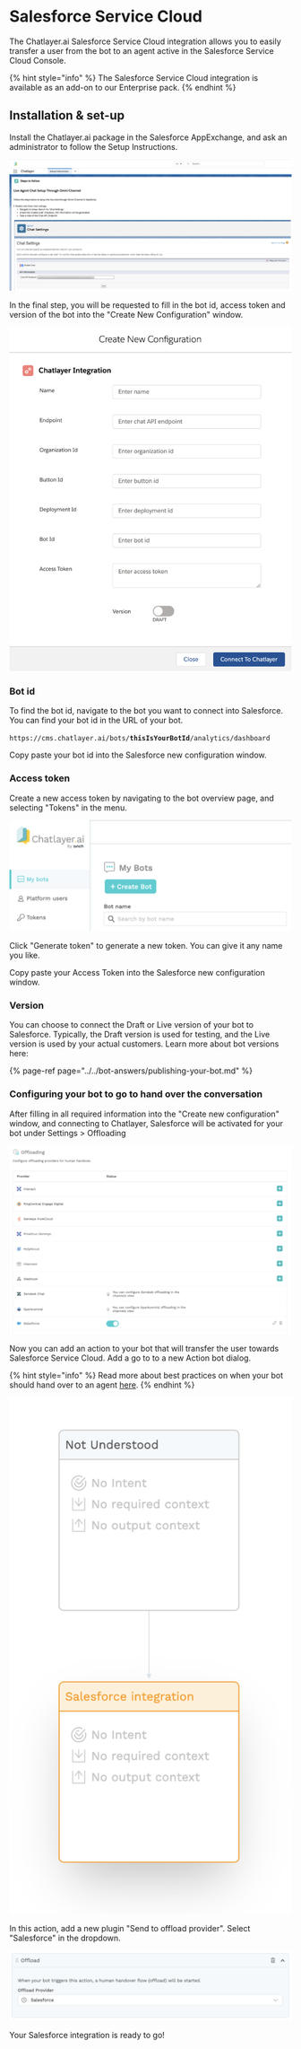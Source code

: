 # Salesforce Service Cloud

The Chatlayer.ai Salesforce Service Cloud integration allows you to easily transfer a user from the bot to an agent active in the Salesforce Service Cloud Console.

{% hint style="info" %}
The Salesforce Service Cloud integration is available as an add-on to our Enterprise pack.
{% endhint %}

## Installation & set-up

Install the Chatlayer.ai package in the Salesforce AppExchange, and ask an administrator to follow the Setup Instructions.

![](../../.gitbook/assets/image%20%28408%29.png)

In the final step, you will be requested to fill in the bot id, access token and version of the bot into the "Create New Configuration" window.

![](../../.gitbook/assets/image%20%28407%29.png)

### Bot id

To find the bot id, navigate to the bot you want to connect into Salesforce. You can find your bot id in the URL of your bot.

`https://cms.chatlayer.ai/bots/`**`thisIsYourBotId`**`/analytics/dashboard`

Copy paste your bot id into the Salesforce new configuration window.

### Access token

Create a new access token by navigating to the bot overview page, and selecting "Tokens" in the menu.

![](../../.gitbook/assets/image%20%28406%29.png)

Click "Generate token" to generate a new token. You can give it any name you like.

Copy paste your Access Token into the Salesforce new configuration window.

### Version

You can choose to connect the Draft or Live version of your bot to Salesforce. Typically, the Draft version is used for testing, and the Live version is used by your actual customers. Learn more about bot versions here:

{% page-ref page="../../bot-answers/publishing-your-bot.md" %}

### Configuring your bot to go to hand over the conversation

After filling in all required information into the "Create new configuration" window, and connecting to Chatlayer, Salesforce will be activated for your bot under Settings &gt; Offloading

![](../../.gitbook/assets/image%20%28405%29.png)

Now you can add an action to your bot that will transfer the user towards Salesforce Service Cloud. Add a go to to a new Action bot dialog.

{% hint style="info" %}
Read more about best practices on when your bot should hand over to an agent [here](./).
{% endhint %}

![](../../.gitbook/assets/image%20%28404%29.png)

In this action, add a new plugin "Send to offload provider". Select "Salesforce" in the dropdown.

![](../../.gitbook/assets/image%20%28409%29.png)

Your Salesforce integration is ready to go!

